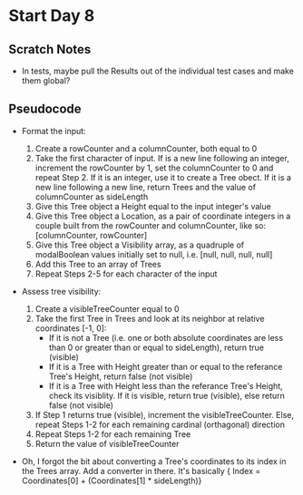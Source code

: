 # Start Day 8

## Scratch Notes

* In tests, maybe pull the Results out of the individual test cases and make them global?

## Pseudocode

* Format the input:
    1. Create a rowCounter and a columnCounter, both equal to 0
    2. Take the first character of input. If is a new line following an integer, increment the rowCounter by 1, set the columnCounter to 0 and repeat Step 2. If it is an integer, use it to create a Tree obect. If it is a new line following a new line, return Trees and the value of columnCounter as sideLength
    3. Give this Tree object a Height equal to the input integer's value
    4. Give this Tree object a Location, as a pair of coordinate integers in a couple built from the rowCounter and columnCounter, like so: [columnCounter, rowCounter]
    4. Give this Tree object a Visibility array, as a quadruple of modalBoolean values initially set to null, i.e. [null, null, null, null]
    5. Add this Tree to an array of Trees
    6. Repeat Steps 2-5 for each character of the input

* Assess tree visibility:
    1. Create a visibleTreeCounter equal to 0
    2. Take the first Tree in Trees and look at its neighbor at relative coordinates [-1, 0]:
        * If it is not a Tree (i.e. one or both absolute coordinates are less than 0 or greater than or equal to sideLength), return true (visible)
        * If it is a Tree with Height greater than or equal to the referance Tree's Height, return false (not visible)
        * If it is a Tree with Height less than the referance Tree's Height, check its  visiblity. If it is visible, return true (visible), else return false (not visible)
    3. If Step 1 returns true (visible), increment the visibleTreeCounter. Else, repeat Steps 1-2 for each remaining cardinal (orthagonal) direction 
    4. Repeat Steps 1-2 for each remaining Tree
    5. Return the value of visibleTreeCounter

* Oh, I forgot the bit about converting a Tree's coordinates to its index in the Trees array. Add a converter in there. It's basically { Index = Coordinates[0] + (Coordinates[1] * sideLength)}